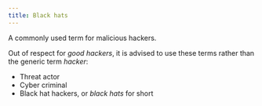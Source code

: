 ```yaml
---
title: Black hats
---
```


A commonly used term for malicious hackers.

Out of respect for _good hackers_, it is advised to use these terms rather than the generic term _hacker_:

- Threat actor
- Cyber criminal
- Black hat hackers, or _black hats_ for short
